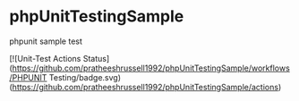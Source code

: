 # phpUnitTestingSample
phpunit sample test

[![Unit-Test Actions Status](https://github.com/pratheeshrussell1992/phpUnitTestingSample/workflows/PHPUNIT Testing/badge.svg)(https://github.com/pratheeshrussell1992/phpUnitTestingSample/actions)

